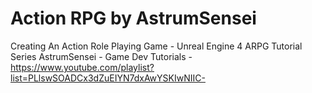 # Action RPG by AstrumSensei
 Creating An Action Role Playing Game - Unreal Engine 4 ARPG Tutorial Series
 AstrumSensei - Game Dev Tutorials - https://www.youtube.com/playlist?list=PLlswSOADCx3dZuEIYN7dxAwYSKIwNIIC-